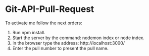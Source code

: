 # Git-API-Pull-Request

To activate me follow the next orders:

1. Run npm install.
2. Start the server by the command: nodemon index or node index.
3. In the browser type the address: http://localhost:3000/
4. Enter the pull number to present the pull name.

